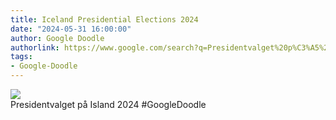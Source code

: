 ```yaml
---
title: Iceland Presidential Elections 2024
date: "2024-05-31 16:00:00"
author: Google Doodle
authorlink: https://www.google.com/search?q=Presidentvalget%20p%C3%A5%20Island
tags:
- Google-Doodle
---
```

<img src="https://www.google.com/logos/doodles/2024/temp-iceland-presidential-elections-2024-6753651837110230.3-l.png" referrerpolicy="no-referrer"><br>Presidentvalget på Island 2024 #GoogleDoodle